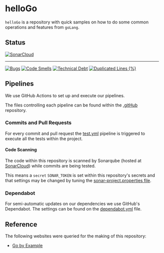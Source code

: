 # helloGo

`helloGo` is a repository with quick samples on how to do some common operations and features from `goLang`.

## Status

[![SonarCloud](https://sonarcloud.io/images/project_badges/sonarcloud-orange.svg)](https://sonarcloud.io/summary/new_code?id=rodolphocastro_hellogo)

---

[![Bugs](https://sonarcloud.io/api/project_badges/measure?project=rodolphocastro_hellogo&metric=bugs)](https://sonarcloud.io/summary/new_code?id=rodolphocastro_hellogo)
[![Code Smells](https://sonarcloud.io/api/project_badges/measure?project=rodolphocastro_hellogo&metric=code_smells)](https://sonarcloud.io/summary/new_code?id=rodolphocastro_hellogo)
[![Technical Debt](https://sonarcloud.io/api/project_badges/measure?project=rodolphocastro_hellogo&metric=sqale_index)](https://sonarcloud.io/summary/new_code?id=rodolphocastro_hellogo)
[![Duplicated Lines (%)](https://sonarcloud.io/api/project_badges/measure?project=rodolphocastro_hellogo&metric=duplicated_lines_density)](https://sonarcloud.io/summary/new_code?id=rodolphocastro_hellogo)

## Pipelines

We use GitHub Actions to set up and execute our pipelines.

The files controlling each pipeline can be found within the [.gitHub](./.github) repository.

### Commits and Pull Requests

For every commit and pull request the [test.yml](./.github/workflows/pull-request.yml) pipeline is triggered to execute all the
tests within the project.

#### Code Scanning

The code within this repository is scanned by Sonarqube (hosted at [SonarCloud](https://sonarcloud.io/)) while commits are being tested. 

This means a `secret` `SONAR_TOKEN` is set within this repository's secrets and that settings may be changed by tuning the [sonar-project.properties file](sonar-project.properties).

### Dependabot

For semi-automatic updates on our dependencies we use GitHub's Dependabot. The settings can be found on
the [dependabot.yml](./.github/dependabot.yml) file.

## Reference

The following websites were queried for the making of this repository:

+ [Go by Example](https://gobyexample.com/)

